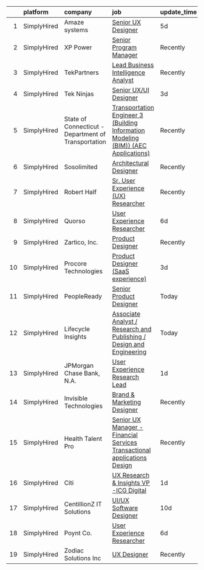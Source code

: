 

|    | platform    | company                                             | job                                                                                                                                                                                                | update_time   | location                  |
|---:|:------------|:----------------------------------------------------|:---------------------------------------------------------------------------------------------------------------------------------------------------------------------------------------------------|:--------------|:--------------------------|
|  1 | SimplyHired | Amaze systems                                       | [Senior UX Designer](https://www.simplyhired.com/job/aKoPTosTC6THkGIbU2JLMMjK8hhfsvrDy-hcGhh9Ttx9Z7bMteJjtA?q=generative+designer)                                                                 | 5d            | Remote                    |
|  2 | SimplyHired | XP Power                                            | [Senior Program Manager](https://www.simplyhired.com/job/EC0RU7ViPjBJGP-wgDcrO2ITOQLpPUk21WGqXBRDjGTJARlkp9Zz0A?q=generative+designer)                                                             | Recently      | Gloucester, MA            |
|  3 | SimplyHired | TekPartners                                         | [Lead Business Intelligence Analyst](https://www.simplyhired.com/job/Q7bxzudehVR8MNUsFle6wJ_LgeaLvWu_A561gGLycDZUxFOxUZAd_A?q=generative+designer)                                                 | Recently      | Phoenix, AZ               |
|  4 | SimplyHired | Tek Ninjas                                          | [Senior UX/UI Designer](https://www.simplyhired.com/job/JGstbf9EClJDUPfDDIFb7_lM-XleqlDnKMMVIautfE0J3Tt0S3mpeA?q=generative+designer)                                                              | 3d            | New York, NY              |
|  5 | SimplyHired | State of Connecticut - Department of Transportation | [Transportation Engineer 3 (Building Information Modeling (BIM)) (AEC Applications)](https://www.simplyhired.com/job/lWodFYLC6YjK4NpJUFSJ8KcIj4QA3Y1mzKajwdgOB3ITLclm1U3-mQ?q=generative+designer) | Recently      | Newington, CT             |
|  6 | SimplyHired | Sosolimited                                         | [Architectural Designer](https://www.simplyhired.com/job/1wnZZjS_T2B-Khb33FLg8m5W26VpFJO-O7M0joPbDLzOi2-l3WqCTg?q=generative+designer)                                                             | Recently      | Boston, MA                |
|  7 | SimplyHired | Robert Half                                         | [Sr. User Experience (UX) Researcher](https://www.simplyhired.com/job/SZKcpoAhiHhVKszMFm_Y3M97H2-P33Ns-Q142yE3vkbkgSbwaHEr_g?q=generative+designer)                                                | Recently      | Seattle, WA               |
|  8 | SimplyHired | Quorso                                              | [User Experience Researcher](https://www.simplyhired.com/job/2mDd2q9LjwVUnd1HtSpBa9yBH-xZXJaVq-kOLLhtLID_aQWRJHRmgg?q=generative+designer)                                                         | 6d            | United States +1 location |
|  9 | SimplyHired | Zartico, Inc.                                       | [Product Designer](https://www.simplyhired.com/job/AvkylNGa_FTWwzDheU-xbU3PC5c2lQt485zSSNtwwzBQ_MAFGKFPgw?q=generative+designer)                                                                   | Recently      | Remote                    |
| 10 | SimplyHired | Procore Technologies                                | [Product Designer (SaaS experience)](https://www.simplyhired.com/job/fmiPff3yBebwPRoa6nXVGP3x_GGRp8qke5GMKXxVB1Telb954Aw8Hw?q=generative+designer)                                                 | 3d            | Austin, TX                |
| 11 | SimplyHired | PeopleReady                                         | [Senior Product Designer](https://www.simplyhired.com/job/gcf4iM9UbJhFjcAjQ7hnSbjwX6yJhOzBfudj4abNnheHm-kJclQlkA?q=generative+designer)                                                            | Today         | Tacoma, WA                |
| 12 | SimplyHired | Lifecycle Insights                                  | [Associate Analyst / Research and Publishing / Design and Engineering](https://www.simplyhired.com/job/v5dxbPzlq1UUlPGGD8spJZjp8wfxaxLkgntR0L9WcHXHGiqFzRRwZA?q=generative+designer)               | Today         | Remote                    |
| 13 | SimplyHired | JPMorgan Chase Bank, N.A.                           | [User Experience Research Lead](https://www.simplyhired.com/job/j113-Z77PQLdzo-pZBXwRkUPFSfJQt7PeqnmZZRVeUp7UQG6nLNJQQ?q=generative+designer)                                                      | 1d            | New York, NY              |
| 14 | SimplyHired | Invisible Technologies                              | [Brand & Marketing Designer](https://www.simplyhired.com/job/HTwYmjjsODkNfYDv_CyZzBHtdoAWeqs31ufgGegB44TMZ7wNUMGZHA?q=generative+designer)                                                         | Recently      | New York, NY              |
| 15 | SimplyHired | Health Talent Pro                                   | [Senior UX Manager - Financial Services Transactional applications Design](https://www.simplyhired.com/job/4Hjofqm2X2rZPdvzdrgjArJMgbggnYrUldiBFPasGIcZZaRzMts2TA?q=generative+designer)           | Recently      | Newton, MA                |
| 16 | SimplyHired | Citi                                                | [UX Research & Insights VP -ICG Digital](https://www.simplyhired.com/job/6yR_Tdn4ooDvG4zHkjYMYUPayp8DiNIFl2_xtqwuaJOF2zR72sSlxA?q=generative+designer)                                             | 1d            | New York, NY              |
| 17 | SimplyHired | CentillionZ IT Solutions                            | [UI/UX Software Designer](https://www.simplyhired.com/job/dCmOqPUwxHBS7XmxCX6CCoVvrelGjR1PPbkeUMj0LFMxHNjYPTLiOQ?q=generative+designer)                                                            | 10d           | Princeton, NJ             |
| 18 | SimplyHired | Poynt Co.                                           | [User Experience Researcher](https://www.simplyhired.com/job/BOf09rLAW1a4Q-bU9n6yUuVIMqC0pV8FV2PkkP8UduodTaSr8RBZEw?q=generative+designer)                                                         | 6d            | United States +1 location |
| 19 | SimplyHired | Zodiac Solutions Inc                                | [UX Designer](https://www.simplyhired.com/job/3kVCO87VMtIg5HSfoBYMjk1QwNmYJh9EAR-JS_nJKDSEa_jUTS8qxg?q=generative+designer)                                                                        | Recently      | Remote                    |